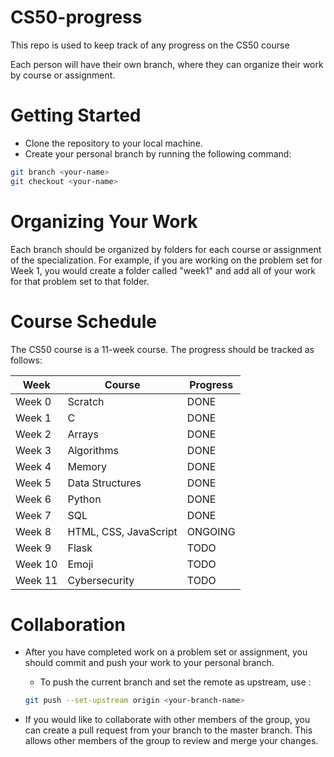# CS50-progress
This repo is used to keep track of any progress on the CS50 course


Each person will have their own branch, where they can organize their work by course or assignment.

# Getting Started
* Clone the repository to your local machine.
* Create your personal branch by running the following command:

```bash 
git branch <your-name>
git checkout <your-name>
```

# Organizing Your Work
Each branch should be organized by folders for each course or assignment of the specialization. For example, if you are working on the problem set for Week 1, you would create a folder called "week1" and add all of your work for that problem set to that folder.



# Course Schedule
The CS50 course is a 11-week course. The progress should be tracked as follows:

|Week | Course |  Progress |
|---|---|---|
| Week 0 | Scratch | DONE |
| Week 1 | C | DONE |
| Week 2 | Arrays | DONE |
| Week 3 | Algorithms | DONE |
| Week 4 | Memory | DONE |
| Week 5 | Data Structures | DONE |
| Week 6 | Python | DONE |
| Week 7 | SQL | DONE |
| Week 8 | HTML, CSS, JavaScript | ONGOING |
| Week 9 | Flask | TODO |
| Week 10 | Emoji | TODO |
| Week 11 | Cybersecurity | TODO |



# Collaboration
* After you have completed work on a problem set or assignment, you should commit and push your work to your personal branch.
  * To push the current branch and set the remote as upstream, use : 

  ```bash
  git push --set-upstream origin <your-branch-name>
  ```


* If you would like to collaborate with other members of the group, you can create a pull request from your branch to the master branch. This allows other members of the group to review and merge your changes.
